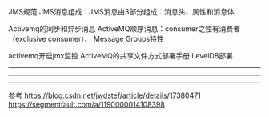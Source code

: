 JMS规范
JMS消息组成：JMS消息由3部分组成：消息头、属性和消息体

Activemq的同步和异步消息
ActiveMQ顺序消息：consumer之独有消费者（exclusive consumer）、 Message Groups特性

activemq开启jmx监控
ActiveMQ的共享文件方式部署手册
LevelDB部署

---------------------------------------------------------------------------------------------------------------------



---------------------------------------------------------------------------------------------------------------------




---------------------------------------------------------------------------------------------------------------------


参考
https://blog.csdn.net/jwdstef/article/details/17380471
https://segmentfault.com/a/1190000014108398


